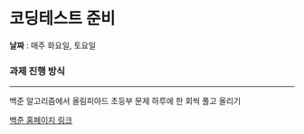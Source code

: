 # 코딩테스트 준비 

**날짜** : 매주 화요일, 토요일

### 과제 진행 방식

---

백준 알고리즘에서 올림피아드 초등부 문제 하루에 한 회씩 풀고 올리기

[백준 홈페이지 링크](<https://www.acmicpc.net/category/55>)
